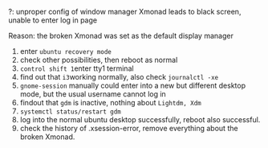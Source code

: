 ?: unproper config of window manager Xmonad leads to black screen, unable to enter log in page

Reason: the broken Xmonad was set as the default display manager

1. enter ```ubuntu recovery mode```
2. check other possibilities, then reboot as normal
3. ```control shift 1```enter tty1 terminal
4. find out that ```i3```working normally, also check ```journalctl -xe```
5. ```gnome-session``` manually could enter into a new but different desktop mode, but the usual username cannot log in
6. findout that ```gdm``` is inactive, nothing about ```Lightdm, Xdm```
7. ```systemctl status/restart gdm```
8. log into the normal ubuntu desktop successfully, reboot also successful.
9. check the history of .xsession-error, remove everything about the broken Xmonad.
